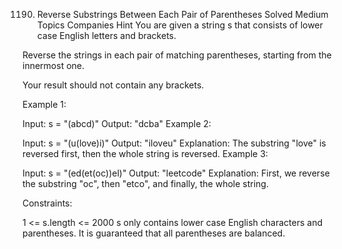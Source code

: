 1190. Reverse Substrings Between Each Pair of Parentheses
Solved
Medium
Topics
Companies
Hint
You are given a string s that consists of lower case English letters and brackets.

Reverse the strings in each pair of matching parentheses, starting from the innermost one.

Your result should not contain any brackets.

 

Example 1:

Input: s = "(abcd)"
Output: "dcba"
Example 2:

Input: s = "(u(love)i)"
Output: "iloveu"
Explanation: The substring "love" is reversed first, then the whole string is reversed.
Example 3:

Input: s = "(ed(et(oc))el)"
Output: "leetcode"
Explanation: First, we reverse the substring "oc", then "etco", and finally, the whole string.
 

Constraints:

1 <= s.length <= 2000
s only contains lower case English characters and parentheses.
It is guaranteed that all parentheses are balanced.